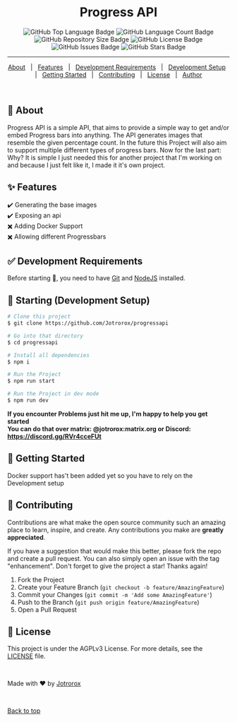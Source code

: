<h1 align="center">Progress API</h1>

<p align="center">
  <img src="https://img.shields.io/github/languages/top/jotrorox/progressapi?style=flat-square" alt="GitHub Top Language Badge">
  <img src="https://img.shields.io/github/languages/count/jotrorox/progressapi?style=flat-square" alt="GitHub Language Count Badge">
  <img src="https://img.shields.io/github/repo-size/jotrorox/progressapi?style=flat-square" alt="GitHub Repository Size Badge">
  <img src="https://img.shields.io/github/license/jotrorox/progressapi?style=flat-square" alt="GitHub License Badge">
  <img src="https://img.shields.io/github/issues/jotrorox/progressapi?style=flat-square" alt="GitHub Issues Badge">
  <img src="https://img.shields.io/github/stars/jotrorox/progressapi?style=flat-square" alt="GitHub Stars Badge">
</p>

<hr>

<p align="center">
  <a href="#dart-about">About</a> &#xa0; | &#xa0; 
  <a href="#sparkles-features">Features</a> &#xa0; | &#xa0;
  <a href="#white_check_mark-development-requirements">Development Requirements</a> &#xa0; | &#xa0;
  <a href="#checkered_flag-starting-development-setup">Development Setup</a> &#xa0; | &#xa0;
  <a href="#dash-getting-started">Getting Started</a> &#xa0; | &#xa0;
  <a href="#raised_hands-contributing">Contributing</a> &#xa0; | &#xa0;
  <a href="#memo-license">License</a> &#xa0; | &#xa0;
  <a href="https://jotrorox.com" target="_blank">Author</a>
</p>

<br>

## :dart: About ##

Progress API is a simple API, that aims to provide a simple way to get and/or embed Progress bars into anything. 
The API generates images that resemble the given percentage count. In the future this Project will also aim to support multiple different types of progress bars. 
Now for the last part: Why? It is simple I just needed this for another project that I'm working on and because I just felt like it, I made it it's own project. 

## :sparkles: Features ##

:heavy_check_mark: Generating the base images\
:heavy_check_mark: Exposing an api\
:heavy_multiplication_x: Adding Docker Support\
:heavy_multiplication_x: Allowing different Progressbars

## :white_check_mark: Development Requirements ##

Before starting :checkered_flag:, you need to have [Git](https://git-scm.com) and [NodeJS](https://nodejs.org/en) installed.

## :checkered_flag: Starting (Development Setup) ##

```bash
# Clone this project
$ git clone https://github.com/Jotrorox/progressapi

# Go into that directory
$ cd progressapi

# Install all dependencies
$ npm i

# Run the Project
$ npm run start 

# Run the Project in dev mode
$ npm run dev
```

**If you encounter Problems just hit me up, I'm happy to help you get started**\
**You can do that over matrix: @jotrorox:matrix.org or Discord: https://discord.gg/RVr4cceFUt**

## :dash: Getting Started ##

Docker support has't been added yet so you have to rely on the Development setup

## :raised_hands: Contributing ##

Contributions are what make the open source community such an amazing place to learn, inspire, and create. Any contributions you make are **greatly appreciated**.

If you have a suggestion that would make this better, please fork the repo and create a pull request. You can also simply open an issue with the tag "enhancement".
Don't forget to give the project a star! Thanks again!

1. Fork the Project
2. Create your Feature Branch (`git checkout -b feature/AmazingFeature`)
3. Commit your Changes (`git commit -m 'Add some AmazingFeature'`)
4. Push to the Branch (`git push origin feature/AmazingFeature`)
5. Open a Pull Request


## :memo: License ##

This project is under the AGPLv3 License. For more details, see the [LICENSE](LICENSE) file.

<br>

Made with :heart: by <a href="https://jotrorox.com" target="_blank">Jotrorox</a>

&#xa0;

<a href="#top">Back to top</a>